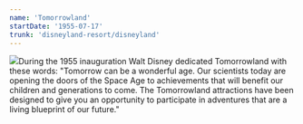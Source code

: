 ```yaml
---
name: 'Tomorrowland'
startDate: '1955-07-17'
trunk: 'disneyland-resort/disneyland'
---
```


<img src="https://1.bp.blogspot.com/-aa4bjiRMurY/WOpvpKkM6yI/AAAAAAAAb54/gbadpgC2KxQvqflRrgDwMCMpDiRXdZ3VwCLcB/s640/toorrowland%2B67.jpg" class="align-right">During the 1955 inauguration Walt Disney dedicated Tomorrowland with these words: "Tomorrow can be a wonderful age. Our scientists today are opening the doors of the Space Age to achievements that will benefit our children and generations to come. The Tomorrowland attractions have been designed to give you an opportunity to participate in adventures that are a living blueprint of our future." 
